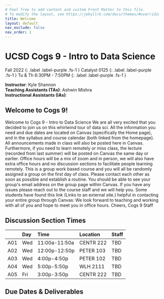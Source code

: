 ```yaml
---
# Feel free to add content and custom Front Matter to this file.
# To modify the layout, see https://jekyllrb.com/docs/themes/#overriding-theme-defaults
title: Welcome
layout: default
nav_exclude: false
nav_order: 1
---
```


# UCSD Cogs 9 - Intro to Data Science

Fall 2022
{: .label .label-purple .fs-1 }
Catalyst 0125
{: .label .label-purple .fs-1 }
Tu & Th 6:30PM - 7:50PM
{: .label .label-purple .fs-1 }

**Instructor**: Kyle Shannon  
**Teaching Assistants (TAs)**: Ashwin Mishra  
**Instructional Assistants (IAs)**:  

## Welcome to Cogs 9!

Welcome to Cogs 9 - Intro to Data Science 
We are all very excited that you decided to join us on this whirlwind tour of data sci. All the information you need and due dates are located on Canvas (specifically the Home page), and in the syllabus and course calendar (both linked from the homepage). All announcements made in class will also be posted here in Canvas. Furthermore, if you need to learn remotely or miss class, the lecture (recorded from last summer) will be posted on Canvas the same day or earlier.
Office hours will be a mix of zoom and in person, we will also have extra office hours and no discussion sections to facilitate people learning remotely. This is a group work based course and you will all be randomly assigned a group on the first day of class. Please contact each other as soon as possible and establish a routine. You should be able to see your group's email address on the group page within Canvas. If you have any issues please reach out to the course staff and we will help you. Some students have found this link
 (Links to an external site.)
 helpful in contacting your entire group through Canvas:
We look forward to teaching and working with all of you and hope to meet you in office hours.
Cheers,
Cogs 9 Staff

## Discussion Section Times

|     | Day |  Time          | Location     | Staff              |
|:----|:----|:---------------|:-------------|:-------------------|
| A01 | Wed | 11:00a-11:50a  | CENTR	222   | TBD                |
| A02 | Wed | 12:00p-12:50p  | PETER	103   | TBD                |
| A03 | Wed | 4:00p-4:50p    | PETER	102   | TBD                |
| A04 | Wed | 5:00p-5:50p    | WLH	2111    | TBD                |
| A05 | Fri | 3:00p-3:50p    | CENTR	222   | TBD                |

## Due Dates & Deliverables

